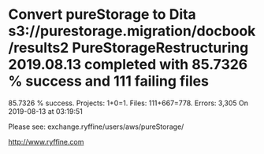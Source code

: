 # Convert pureStorage to Dita s3://purestorage.migration/docbook/results2 PureStorageRestructuring 2019.08.13 completed with 85.7326 % success and 111 failing files

85.7326 % success. Projects: 1+0=1.  Files: 111+667=778. Errors: 3,305  On 2019-08-13 at 03:19:51



Please see: exchange.ryffine/users/aws/pureStorage/

http://www.ryffine.com
